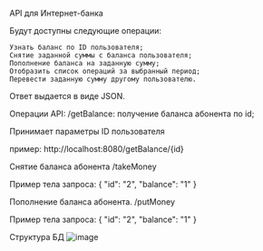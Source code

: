API для Интернет-банка

Будут доступны следующие операции:

    Узнать баланс по ID пользователя;
    Снятие заданной суммы с баланса пользователя;
    Пополнение баланса на заданную сумму;
    Отобразить список операций за выбранный период;
    Перевести заданную сумму другому пользователю.

Ответ выдается в виде JSON.



Операции API:
/getBalance: получение баланса абонента по id;

Принимает параметры 	ID пользователя

пример: 
http://localhost:8080/getBalance/{id}



Снятие баланса абонента 
/takeMoney


Пример тела запроса:
{
"id": "2",
"balance": "1"
}



Пополнение баланса абонента. 
/putMoney

Пример тела запроса:
{
"id": "2",
"balance": "1"
}

Структура БД 
![image](https://user-images.githubusercontent.com/84962796/169588932-c5cadea0-9bdb-4f62-b908-29023602bcc9.png)

